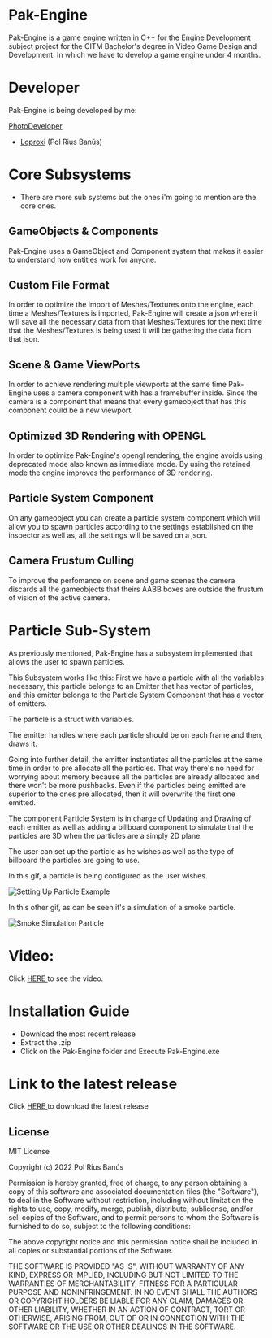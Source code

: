 # Pak-Engine

Pak-Engine is a game engine written in C++ for the Engine Development subject project for the CITM Bachelor's degree in Video Game Design and Development. In which we have to develop a game engine under 4 months.

# Developer

Pak-Engine is being developed by me:

[PhotoDeveloper](https://raw.githubusercontent.com/Loproxi/Pak-Engine/gh-pages/photo.jpg)


* [Loproxi](https://github.com/Loproxi) (Pol Rius Banús)


# Core Subsystems

* There are more sub systems but the ones i'm going to mention are the core ones.

## GameObjects & Components

Pak-Engine uses a GameObject and Component system that makes it easier to understand how entities work for anyone.

## Custom File Format

In order to optimize the import of Meshes/Textures onto the engine, each time a Meshes/Textures is imported, Pak-Engine will create a json where it will save all the necessary data from that Meshes/Textures for the next time that the Meshes/Textures is being used it will be gathering the data from that json.

## Scene & Game ViewPorts

In order to achieve rendering multiple viewports at the same time Pak-Engine uses a camera component with has a framebuffer inside. Since the camera is a component that means that every gameobject that has this component could be a new viewport.

## Optimized 3D Rendering with OPENGL

In order to optimize Pak-Engine's opengl rendering, the engine avoids using deprecated mode also known as immediate mode. By using the retained mode the engine improves the performance of 3D rendering.

## Particle System Component

On any gameobject you can create a particle system component which will allow you to spawn particles according to the settings established on the inspector as well as, all the settings will be saved on a json.

## Camera Frustum Culling

To improve the perfomance on scene and game scenes the camera discards all the gameobjects that theirs AABB boxes are outside the frustum of vision of the active camera.

# Particle Sub-System 

As previously mentioned, Pak-Engine has a subsystem implemented that allows the user to spawn particles. 

This Subsystem works like this:
First we have a particle with all the variables necessary, this particle belongs to an Emitter that has vector of particles, and this emitter belongs to the Particle System Component that has a vector of emitters.

The particle is a struct with variables.

The emitter handles where each particle should be on each frame and then, draws it.

Going into further detail, the emitter instantiates all the particles at the same time in order to pre allocate all the particles. 
That way there's no need for worrying about memory because all the particles are already allocated and there won't be more pushbacks. Even if the particles being emitted are superior to the ones pre allocated, then it will overwrite the first one emitted.

The component Particle System is in charge of Updating and Drawing of each emitter as well as adding a billboard component to simulate that the particles are 3D when the particles are a simply 2D plane.

The user can set up the particle as he wishes as well as the type of billboard the particles are going to use.

In this gif, a particle is being configured as the user wishes.

![Setting Up Particle Example](https://raw.githubusercontent.com/Loproxi/Pak-Engine/gh-pages/SettingUpParticle.gif) 

In this other gif, as can be seen it's a simulation of a smoke particle. 

![Smoke Simulation Particle](https://raw.githubusercontent.com/Loproxi/Pak-Engine/gh-pages/SimulationSmoke.gif)

# Video:

Click [HERE ](https://youtu.be/AsJkyTkxMJw) to see the video.

# Installation Guide

* Download the most recent release
* Extract the .zip
* Click on the Pak-Engine folder and Execute Pak-Engine.exe

# Link to the latest release

Click [HERE ](https://github.com/Loproxi/Pak-Engine/releases) to download the latest release

## License

MIT License

Copyright (c) 2022 Pol Rius Banús

Permission is hereby granted, free of charge, to any person obtaining a copy of this software and associated documentation files (the "Software"), to deal in the Software without restriction, including without limitation the rights to use, copy, modify, merge, publish, distribute, sublicense, and/or sell copies of the Software, and to permit persons to whom the Software is furnished to do so, subject to the following conditions:

The above copyright notice and this permission notice shall be included in all copies or substantial portions of the Software.

THE SOFTWARE IS PROVIDED "AS IS", WITHOUT WARRANTY OF ANY KIND, EXPRESS OR IMPLIED, INCLUDING BUT NOT LIMITED TO THE WARRANTIES OF MERCHANTABILITY, FITNESS FOR A PARTICULAR PURPOSE AND NONINFRINGEMENT. IN NO EVENT SHALL THE AUTHORS OR COPYRIGHT HOLDERS BE LIABLE FOR ANY CLAIM, DAMAGES OR OTHER LIABILITY, WHETHER IN AN ACTION OF CONTRACT, TORT OR OTHERWISE, ARISING FROM, OUT OF OR IN CONNECTION WITH THE SOFTWARE OR THE USE OR OTHER DEALINGS IN THE SOFTWARE.
